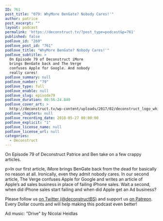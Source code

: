 ```yaml
---
ID: 761
post_title: "079: WhyMore BenGate? Nobody Cares!'"
author: patrice
post_excerpt: ""
layout: podcast
permalink: 'https://deconstruct.tv/?post_type=podcast&p=761'
published: false
podlove_id: "260"
podlove_post_id: "761"
podlove_title: "WhyMore BenGate? Nobody Cares!'"
podlove_subtitle: >
  On Episode 79 of Deconstruct iMore
  brings BenGate back and The Verge
  confuses Apple for Google. And nobody
  really cares!
podlove_summary: null
podlove_number: "79"
podlove_type: full
podlove_enable: null
podlove_slug: episode79
podlove_duration: 00:56:24.840
podlove_cover_art: >
  http://deconstruct.tv/wp-content/uploads/2017/02/deconstruct_logo_white.png
podlove_chapters: null
podlove_recording_date: 2018-05-27 00:00:00
podlove_explicit: "1"
podlove_license_name: null
podlove_license_url: null
categories:
  - Deconstruct
---
```

<p> On Episode 79 of Deconstruct Patrice and Ben take on a few crappy articles.</p>p>In our first article, iMore brings BenGate back from the dead for basically no reason at all.  Ironically, even they admit nobody cares.  In our second article, The Verge confuses Apple for Google and writes an article of Apple’s ad sales business in place of failing iPhone sales.  Wait a second, when did iPhone sales start failing and when did Apple get an Ad business?</p>
<p>Please follow us <a href="http://twitter.com/deconstructBS">on Twitter (@deconstructBS)</a> and support us <a href="http://patreon.com/deconstruct">on Patreon</a>. Every Dollar counts and will help making this podcast even better!</p>
<p>Ad music: "Drive" by Nicolai Heidlas</p>